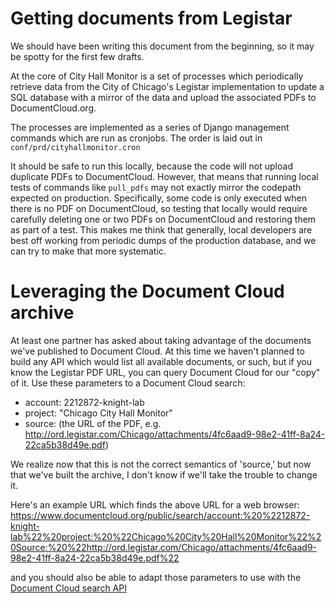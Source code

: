 # Getting documents from Legistar

We should have been writing this document from the beginning, so it may be spotty for the first few drafts.

At the core of City Hall Monitor is a set of processes which periodically retrieve data from the City of Chicago's Legistar implementation to update a SQL database with a mirror of the data and upload the associated PDFs to DocumentCloud.org.

The processes are implemented as a series of Django management commands which are run as cronjobs. The order is laid out in `conf/prd/cityhallmonitor.cron`

It should be safe to run this locally, because the code will not upload duplicate PDFs to DocumentCloud. However, that means that running local tests of commands like `pull_pdfs` may not exactly mirror the codepath expected on production. Specifically, some code is only executed when there is no PDF on DocumentCloud, so testing that locally would require carefully deleting one or two PDFs on DocumentCloud and restoring them as part of a test. This makes me think that generally, local developers are best off working from periodic dumps of the production database, and we can try to make that more systematic.

# Leveraging the Document Cloud archive

At least one partner has asked about taking advantage of the documents we've published to Document Cloud. At this time we haven't planned to build any API which would list all available documents, or such, but if you know the Legistar PDF URL, you can query Document Cloud for our "copy" of it.  Use these parameters to a Document Cloud search:

* account: 2212872-knight-lab
* project: "Chicago City Hall Monitor"
* source: (the URL of the PDF, e.g. http://ord.legistar.com/Chicago/attachments/4fc6aad9-98e2-41ff-8a24-22ca5b38d49e.pdf)

We realize now that this is not the correct semantics of 'source,' but now that we've built the archive, I don't know if we'll take the trouble to change it.

Here's an example URL which finds the above URL for a web browser: https://www.documentcloud.org/public/search/account:%20%2212872-knight-lab%22%20project:%20%22Chicago%20City%20Hall%20Monitor%22%20Source:%20%22http://ord.legistar.com/Chicago/attachments/4fc6aad9-98e2-41ff-8a24-22ca5b38d49e.pdf%22

and you should also be able to adapt those parameters to use with the [Document Cloud search API](https://www.documentcloud.org/help/api#search-documents)
